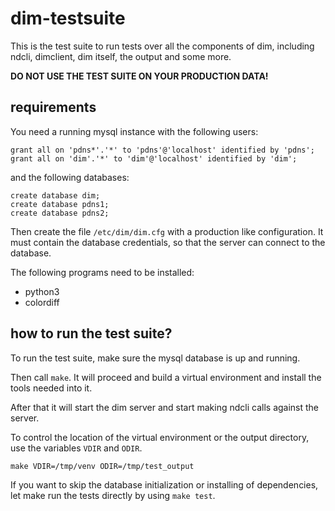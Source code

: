 dim-testsuite
=============

This is the test suite to run tests over all the components of dim, including
ndcli, dimclient, dim itself, the output and some more.

**DO NOT USE THE TEST SUITE ON YOUR PRODUCTION DATA!**

requirements
------------

You need a running mysql instance with the following users:

```
grant all on 'pdns*'.'*' to 'pdns'@'localhost' identified by 'pdns';
grant all on 'dim'.'*' to 'dim'@'localhost' identified by 'dim';
```

and the following databases:
```
create database dim;
create database pdns1;
create database pdns2;
```

Then create the file `/etc/dim/dim.cfg` with a production like configuration.
It must contain the database credentials, so that the server can connect to the
database.

The following programs need to be installed:

* python3
* colordiff

how to run the test suite?
--------------------------

To run the test suite, make sure the mysql database is up and running.

Then call `make`.
It will proceed and build a virtual environment and install the tools needed
into it.

After that it will start the dim server and start making ndcli calls against
the server.

To control the location of the virtual environment or the output directory,
use the variables `VDIR` and `ODIR`.

```
make VDIR=/tmp/venv ODIR=/tmp/test_output
```

If you want to skip the database initialization or installing of dependencies,
let make run the tests directly by using `make test`.
